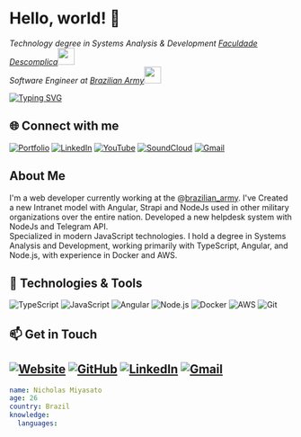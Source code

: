 # Hello, world! 🐜

<p><em>Technology degree in Systems Analysis & Development <a href="http://descomplica.com.br">Faculdade Descomplica</a><img src="https://media.giphy.com/media/fYSnHlufseco8Fh93Z/giphy.gif" width="30"></br>Software Engineer at <a href="https://www.eb.mil.br">Brazilian Army</a><img src="https://media.giphy.com/media/WUlplcMpOCEmTGBtBW/giphy.gif" width="30"> 
</em></p>

[![Typing SVG](https://readme-typing-svg.herokuapp.com?font=Fira+Code&pause=1000&color=36BCF7&center=false&vCenter=false&width=435&lines=Check+out+my+portfolio)](https://nixoletas.github.io/me/)

## 🌐 Connect with me
[![Portfolio](https://img.shields.io/badge/Portfolio-000000?style=for-the-badge&logo=google-chrome&logoColor=white)](https://nixoletas.github.io/me/)
[![LinkedIn](https://img.shields.io/badge/LinkedIn-0077B5?style=for-the-badge&logo=linkedin&logoColor=white)](https://www.linkedin.com/in/nixoletas/)
[![YouTube](https://img.shields.io/badge/YouTube-FF0000?style=for-the-badge&logo=youtube&logoColor=white)](https://www.youtube.com/@nixoletas)
[![SoundCloud](https://img.shields.io/badge/SoundCloud-FF3300?style=for-the-badge&logo=soundcloud&logoColor=white)](https://soundcloud.com/nixoletas)
[![Gmail](https://img.shields.io/badge/Gmail-D14836?style=for-the-badge&logo=gmail&logoColor=white)](mailto:nick.miyasato.dev@gmail.com)

## About Me

I'm a web developer currently working at the @[brazilian_army](https://www.eb.mil.br). I've Created a new Intranet model with Angular, Strapi and NodeJs used in other military organizations over the entire nation. Developed a new helpdesk system with NodeJs and Telegram API.  
Specialized in modern JavaScript technologies. I hold a degree in Systems Analysis and Development, working primarily with TypeScript, Angular, and Node.js, with experience in Docker and AWS.

## 🚀 Technologies & Tools

![TypeScript](https://img.shields.io/badge/-TypeScript-3178C6?style=flat-square&logo=typescript&logoColor=white)
![JavaScript](https://img.shields.io/badge/-JavaScript-F7DF1E?style=flat-square&logo=javascript&logoColor=black)
![Angular](https://img.shields.io/badge/-Angular-DD0031?style=flat-square&logo=angular&logoColor=white)
![Node.js](https://img.shields.io/badge/-Node.js-339933?style=flat-square&logo=Node.js&logoColor=white)
![Docker](https://img.shields.io/badge/-Docker-2496ED?style=flat-square&logo=docker&logoColor=white)
![AWS](https://img.shields.io/badge/-AWS-232F3E?style=flat-square&logo=amazon-aws&logoColor=white)
![Git](https://img.shields.io/badge/-Git-F05032?style=flat-square&logo=git&logoColor=white)

## 📫 Get in Touch
[![Website](https://img.shields.io/badge/Website-nixoletas.github.io-blue?style=flat-square&logo=google-chrome)](https://nixoletas.github.io/me/)
[![GitHub](https://img.shields.io/badge/GitHub-nixoletas-181717?style=flat-square&logo=github)](https://github.com/nixoletas)
[![LinkedIn](https://img.shields.io/badge/LinkedIn-nixoletas-0077B5?style=flat-square&logo=linkedin)](https://www.linkedin.com/in/nixoletas/)
[![Gmail](https://img.shields.io/badge/Gmail-nick.miyasato.dev-D14836?style=flat-square&logo=gmail&logoColor=white)](mailto:nick.miyasato.dev@gmail.com)
---

```yaml
name: Nicholas Miyasato
age: 26
country: Brazil
knowledge:
  languages:
```
